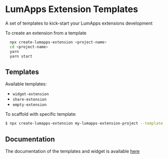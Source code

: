 # LumApps Extension Templates
A set of templates to kick-start your LumApps extensions development

To create an extension from a template

```bash
  npx create-lumapps-extension <project-name>
  cd <project-name>
  yarn
  yarn start  
```

## Templates

Available templates:

- `widget-extension`
- `share-extension`
- `empty-extension`


To scaffold with specific template:

```bash
$ npx create-lumapps-extension my-lumapps-extension-project --template widget-extension
```

## Documentation

The documentation of the templates and widget is available [here](https://lumapps.github.io/lumapps-extensions-templates/)
